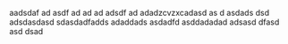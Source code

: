aadsdaf
ad
asdf
ad
ad
ad
adsdf
ad
adadzcvzxcadasd
as
d
asdads
dsd
adsdasdasd
sdasdadfadds
adaddads
asdadfd
asddadadad
adsasd
dfasd
asd
dsad
